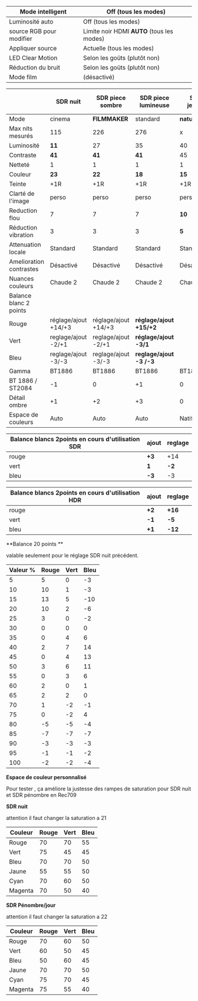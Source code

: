 | Mode intelligent         | Off (tous les modes)                        |
| ------------------------ | ------------------------------------------- |
| Luminosité auto          | Off (tous les modes)                        |
| source RGB pour modifier | Limite noir HDMI  **AUTO** (tous les modes) |
| Appliquer source         | Actuelle (tous les modes)                   |
| LED Clear Motion         | Selon les goûts (plutôt non)                |
| Réduction du bruit       | Selon les goûts (plutôt non)                |
| Mode film                | (désactivé)                                 |


|                         | SDR nuit             | SDR piece sombre     | SDR piece lumineuse      | SDR jour jeux/sport | HDR film nuit        | HDR  film jour Maximum | HDR film jour  penombre | SDR PS4 jour jeux        |
| ----------------------- | -------------------- | -------------------- | ------------------------ | ------------------- | -------------------- | ---------------------- | ----------------------- | ------------------------ |
| Mode                    | cinema               | **FILMMAKER**        | standard                 | **naturel**         | cinema               | FILMMAKER              | FILMMAKER               | standard                 |
| Max nits mesurés        | 115                  | 226                  | 276                      | x                   | 50%/100% **100/450** | 50%/100% **254/1016**  | 50%/100% **195/854**    | x                        |
| Luminosité              | **11**               | 27                   | 35                       | 40                  | **24**               | **50**                 | **44**                  | 35                       |
| Contraste               | **41**               | **41**               | **41**                   | 45                  | **26**               | **38**                 | **33**                  | 40                       |
| Netteté                 | 1                    | 1                    | 1                        | 1                   | 0                    | 0                      | 0                       | 1                        |
| Couleur                 | **23**               | **22**               | **18**                   | **15**              | **30**               | **26**                 | **27**                  | **18**                   |
| Teinte                  | +1R                  | +1R                  | +1R                      | +1R                 | +1R                  | +1R                    | +1R                     | +1R                      |
| Clarté de l'image       | perso                | perso                | perso                    | perso/desactivé     | perso                | perso                  | perso                   | **auto**                 |
| Reduction flou          | 7                    | 7                    | 7                        | **10**              | 7                    | 7                      | 7                       |                          |
| Réduction vibration     | 3                    | 3                    | 3                        | **5**               | 3                    | 3                      | 3                       |                          |
| Attenuation locale      | Standard             | Standard             | Standard                 | Standard            | **standard**         | **standard**           | **standard**            | Standard                 |
| Amelioration contrastes | Désactivé            | Désactivé            | Désactivé                | Désactivé           | **eleve**            | **bas**                | **bas**                 | Désactivé                |
| Nuances couleurs        | Chaude 2             | Chaude 2             | Chaude 2                 | Chaude 2            | Chaude 2             | Chaude 2               | Chaude 2                | Chaude 2                 |
| Balance blanc 2 points  |                      |                      |                          |                     |                      |                        |                         |                          |
| Rouge                   | réglage/ajout +14/+3 | réglage/ajout +14/+3 | **réglage/ajout +15/+2** |                     | réglage/ajout +16/+2 | réglage/ajout +16/+2   | réglage/ajout +16/+2    | **réglage/ajout +15/+2** |
| Vert                    | reglage/ajout -2/+1  | reglage/ajout -2/+1  | **réglage/ajout -3/1**   |                     | réglage/ajout -5/-1  | réglage/ajout -5/-1    | réglage/ajout -5/-1     | **réglage/ajout -3/1**   |
| Bleu                    | reglage/ajout -3/-3  | reglage/ajout -3/-3  | **reglage/ajout -3 /-3** |                     | réglage/ajout -12/+1 | réglage/ajout -12/+1   | réglage/ajout -12/+1    | **reglage/ajout 0 /-3**  |
| Gamma                   | BT1886               | BT1886               | BT1886                   | BT1886              | ST2084               | ST2084                 | ST2084                  | BT1886                   |
| BT 1886 / ST2084        | -1                   | 0                    | +1                       | 0                   | **-3**               | **-2**                 | **-2**                  | 0                        |
| Détail ombre            | +1                   | +2                   | +3                       | 0                   | **-1**               | **+1**                 | **0**                   | 0                        |
| Espace de couleurs      | Auto                 | Auto                 | Auto                     | Natif grisé         | **auto**             | **auto**               | auto                    | **auto**                 |



| Balance blancs 2points en cours d'utilisation SDR | ajout  | reglage |
| ------------------------------------------------- | ------ | ------- |
| rouge                                             | **+3** | +14     |
| vert                                              | **1**  | **-2**  |
| bleu                                              | **-3** | -3      |

| Balance blancs 2points en cours d'utilisation HDR | ajout  | reglage |
| ------------------------------------------------- | ------ | ------- |
| rouge                                             | **+2** | **+16** |
| vert                                              | **-1** | **-5**  |
| bleu                                              | **+1** | **-12** |

**Balance 20 points **

valable seulement pour le réglage SDR nuit précédent.

| Valeur % | Rouge | Vert | Bleu |
| -------- | ----- | ---- | ---- |
| 5        | 5     | 0    | -3   |
| 10       | 10    | 1    | -3   |
| 15       | 13    | 5    | -10  |
| 20       | 10    | 2    | -6   |
| 25       | 3     | 0    | -2   |
| 30       | 0     | 0    | 0    |
| 35       | 0     | 4    | 6    |
| 40       | 2     | 7    | 14   |
| 45       | 0     | 4    | 13   |
| 50       | 3     | 6    | 11   |
| 55       | 0     | 3    | 6    |
| 60       | 2     | 0    | 1    |
| 65       | 2     | 2    | 0    |
| 70       | 1     | -2   | -1   |
| 75       | 0     | -2   | 4    |
| 80       | -5    | -5   | -4   |
| 85       | -7    | -7   | -7   |
| 90       | -3    | -3   | -3   |
| 95       | -1    | -1   | -2   |
| 100      | -2    | -2   | -4   |

**Espace de couleur personnalisé**

Pour tester , ça améliore la justesse des rampes de saturation pour SDR nuit et SDR pénombre en Rec709

**SDR nuit**

attention il faut changer la saturation a 21 

| Couleur | Rouge | Vert | Bleu |
| ------- | ----- | ---- | ---- |
| Rouge   | 70    | 70   | 55   |
| Vert    | 75    | 45   | 45   |
| Bleu    | 70    | 70   | 50   |
| Jaune   | 55    | 55   | 50   |
| Cyan    | 70    | 60   | 50   |
| Magenta | 70    | 50   | 40   |

**SDR Pénombre/jour**

attention il faut changer la saturation a 22 

| Couleur | Rouge | Vert | Bleu |
| ------- | ----- | ---- | ---- |
| Rouge   | 70    | 60   | 50   |
| Vert    | 60    | 50   | 45   |
| Bleu    | 50    | 60   | 45   |
| Jaune   | 70    | 70   | 50   |
| Cyan    | 75    | 70   | 45   |
| Magenta | 75    | 55   | 40   |

